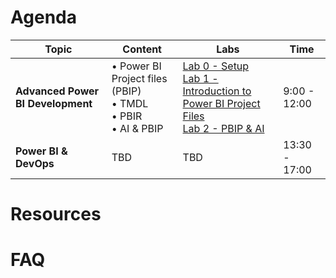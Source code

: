 # Agenda

| Topic | Content | Labs | Time |
|-------|---------|------|------|
| **Advanced Power BI Development** | • Power BI Project files (PBIP)<br>• TMDL<br>• PBIR<br>• AI & PBIP | [Lab 0 - Setup](.labs/lab0/lab0.md)<br>[Lab 1 - Introduction to Power BI Project Files](.labs/lab1/lab1.md)<br>[Lab 2 - PBIP & AI](.labs/lab2/lab2.md)  | 9:00 - 12:00 |
| **Power BI & DevOps** | TBD | TBD| 13:30 - 17:00 |

# Resources

# FAQ

